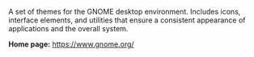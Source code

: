 A set of themes for the GNOME desktop environment.
Includes icons, interface elements, and utilities that ensure a consistent appearance of applications and the overall system.

**Home page:** <https://www.gnome.org/>
